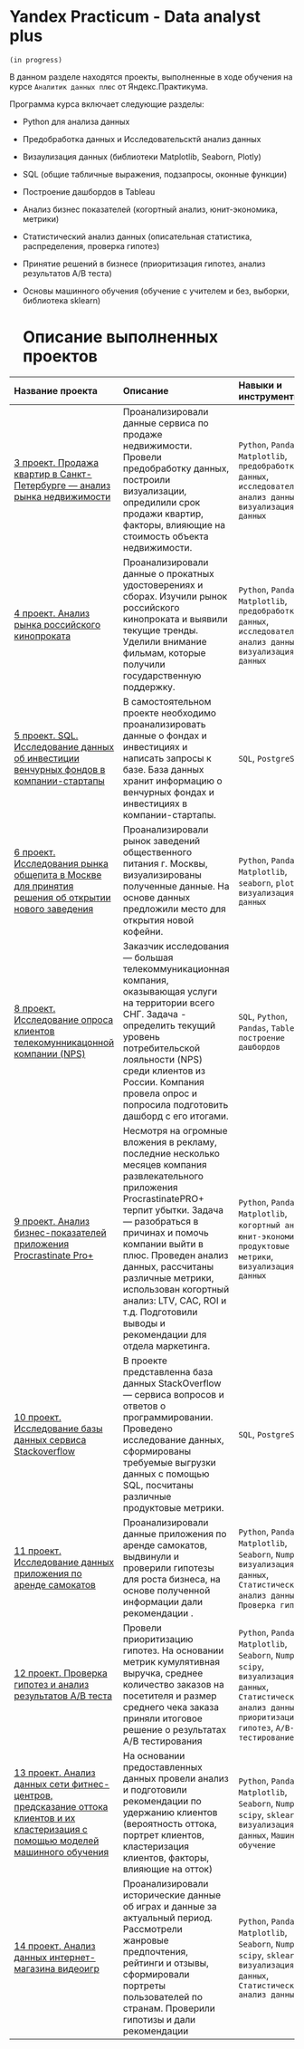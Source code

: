 # Yandex Practicum - Data analyst plus
`(in progress)`

В данном разделе находятся проекты, выполненные в ходе обучения на курсе `Аналитик данных плюс` от Яндекс.Практикума.

Программа курса включает следующие разделы:
- Python для анализа данных
- Предобработка данных и Исследовательсктй анализ данных
- Визаулизация данных (библиотеки Matplotlib, Seaborn, Plotly)
- SQL (общие табличные выражения, подзапросы, оконные функции)
- Построение дашбордов в Tableau
- Анализ бизнес показателей (когортный анализ, юнит-экономика, метрики)
- Статистический анализ данных (описательная статистика, распределения, проверка гипотез)
- Принятие решений в бизнесе (приоритизация гипотез, анализ результатов A/B теста)
- Основы машинного обучения (обучение с учителем и без, выборки, библиотека sklearn)

  # Описание выполненных проектов
  
| Название проекта | Описание | Навыки и инструменты | 
| :---------------------- | :---------------------- | :---------------------- |
|[3 проект. Продажа квартир в Санкт-Петербурге — анализ рынка недвижимости](https://github.com/smirnalekss/data_analyst_plus_YP/tree/main/3project.%20Real%20estate%20SPB) | Проанализировали данные сервиса по продаже недвижимости. Провели предобработку данных, построили визуализации, опредилили срок продажи квартир, факторы, влияющие на стоимость объекта недвижимости. | `Python`, `Pandas`, `Matplotlib`, `предобработка данных`, `исследовательский анализ данных`, `визуализация данных` | 
|[4 проект. Анализ рынка российского кинопроката](https://github.com/smirnalekss/data_analyst_plus_YP/tree/main/4project.%20movie%20cinema) | Проанализировали данные о прокатных удостоверениях и сборах. Изучили рынок российского кинопроката и выявили текущие тренды. Уделили внимание фильмам, которые получили государственную поддержку. | `Python`, `Pandas`, `Matplotlib`, `предобработка данных`, `исследовательский анализ данных`, `визуализация данных` | 
|[5 проект. SQL. Исследование данных об инвестиции венчурных фондов в компании-стартапы](https://github.com/smirnalekss/data_analyst_plus_YP/tree/main/5project.%20SQL%20queries) | В самостоятельном проекте необходимо проанализировать данные о фондах и инвестициях и написать запросы к базе. База данных хранит информацию о венчурных фондах и инвестициях в компании-стартапы. | `SQL`, `PostgreSQL` | 
|[6 проект. Исследования рынка общепита в Москве для принятия решения об открытии нового заведения](https://github.com/smirnalekss/data_analyst_plus_YP/tree/main/6project.%20Catering) | Проанализировали рынок заведений общественного питания г. Москвы, визуализированы полученные данные. На основе данных предложили место для открытия новой кофейни.  | `Python`, `Pandas`, `Matplotlib`, `seaborn`, `plotly`, `визуализация данных` | 
|[8 проект. Исследование опроса клиентов телекомунникацонной компании (NPS)](https://github.com/smirnalekss/data_analyst_plus_YP/tree/main/8project.%20NPS) | Заказчик исследования — большая телекоммуникационная компания, оказывающая услуги на территории всего СНГ. Задача - определить текущий уровень потребительской лояльности (NPS) среди клиентов из России. Компания провела опрос и попросила подготовить дашборд с его итогами. | `SQL`, `Python`, `Pandas`, `Tableau`, `построение дашбордов` | 
|[9 проект. Анализ бизнес-показателей приложения Procrastinate Pro+](https://github.com/smirnalekss/data_analyst_plus_YP/tree/main/9project.Business%20indicators) | Несмотря на огромные вложения в рекламу, последние несколько месяцев компания развлекательного приложения ProcrastinatePRO+ терпит убытки. Задача — разобраться в причинах и помочь компании выйти в плюс. Проведен анализ данных, рассчитаны различные метрики, использован когортный анализ: LTV, CAC, ROI и т.д. Подготовили выводы и рекомендации для отдела маркетинга.  | `Python`, `Pandas`, `Matplotlib`, `когортный анализ`, `юнит-экономика`, `продуктовые метрики`, `визуализация данных` | 
|[10 проект. Исследование базы данных сервиса Stackoverflow](https://github.com/smirnalekss/data_analyst_plus_YP/tree/main/10project.Advanced%20SQL) | В проекте представленна база данных StackOverflow — сервиса вопросов и ответов о программировании. Проведено исследование данных, сформированы требуемые выгрузки данных с помощью SQL, посчитаны различные продуктовые метрики. | `SQL`, `PostgreSQL` | 
|[11 проект. Исследование данных приложения по аренде самокатов](https://github.com/smirnalekss/data_analyst_plus_YP/tree/main/11project.analysis_scooter_app) | Проанализировали данные приложения по аренде самокатов, выдвинули и проверили гипотезы для роста бизнеса, на основе полученной информации дали рекомендации . | `Python`, `Pandas`, `Matplotlib`, `Seaborn`, `Numpy`, `визуализация данных`, `Статистический анализ данных`, `Проверка гипотез` | 
|[12 проект. Проверка гипотез и анализ результатов А/В теста](https://github.com/smirnalekss/data_analyst_plus_YP/blob/main/12project.A.B_test/A.B%20test.ipynb) | Провели приоритизацию гипотез. На основании метрик кумулятивная выручка, среднее количество заказов на посетителя и размер среднего чека заказа приняли итоговое решение о результатах А/В тестирования | `Python`, `Pandas`, `Matplotlib`, `Seaborn`, `Numpy`, `scipy`, `визуализация данных`, `Статистический анализ данных`, `приоритизация гипотез`, `A/B-тестирование` | 
|[13 проект. Анализ данных сети фитнес-центров, предсказание оттока клиентов и их кластеризация с помощью моделей машинного обучения](https://github.com/smirnalekss/data_analyst_plus_YP/blob/main/13project._ML_fitness_club/ML.ipynb) | На основании предоставленных данных провели анализ и подготовили рекомендации по удержанию клиентов (вероятность оттока, портрет клиентов, кластеризация клиентов, факторы, влияющие на отток) | `Python`, `Pandas`, `Matplotlib`, `Seaborn`, `Numpy`, `scipy`, `sklearn`, `визуализация данных`, `Машинное обучение` | 
|[14 проект. Анализ данных интернет-магазина видеоигр](https://github.com/smirnalekss/data_analyst_plus_YP/blob/main/14project.games_analysis/games.ipynb) | Проанализировали исторические данные об играх и данные за актуальный период. Рассмотрели жанровые предпочтения, рейтинги и отзывы, сформировали портреты пользователей по странам. Проверили гипотизы и дали рекомендации | `Python`, `Pandas`, `Matplotlib`, `Seaborn`, `Numpy`, `scipy`, `sklearn`, `визуализация данных`, `Статистический анализ данных` | 
